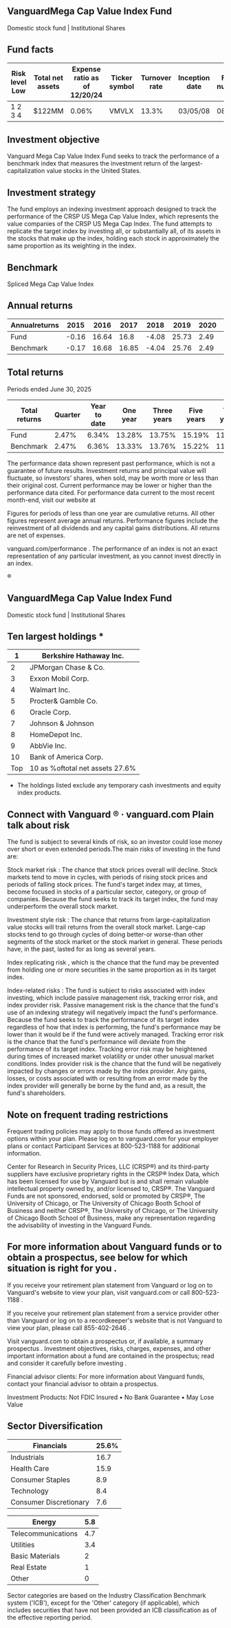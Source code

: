 ## VanguardMega Cap Value Index Fund

Domestic stock fund | Institutional Shares

## Fund facts

| Risk level Low   | Total net assets   | Expense ratio as of 12/20/24   | Ticker symbol   | Turnover rate   | Inception date   |   Fund number |
|------------------|--------------------|--------------------------------|-----------------|-----------------|------------------|---------------|
| 1 2 3 4          | $122MM             | 0.06%                          | VMVLX           | 13.3%           | 03/05/08         |          0839 |

## Investment objective

Vanguard Mega Cap Value Index Fund seeks to track the performance of a benchmark index that measures the investment return of the largest-capitalization value stocks in the United States.

## Investment strategy

The fund employs an indexing investment approach designed to track the performance of the CRSP US Mega Cap Value Index, which represents the value companies of the CRSP US Mega Cap Index. The fund attempts to replicate the target index by investing all, or substantially all, of its assets in the stocks that make up the index, holding each stock in approximately the same proportion as its weighting in the index.

## Benchmark

Spliced Mega Cap Value Index

<!-- image -->

## Annual returns

<!-- image -->

| Annualreturns   |   2015 |   2016 |   2017 |   2018 |   2019 |   2020 |   2021 |   2022 |   2023 |   2024 |
|-----------------|--------|--------|--------|--------|--------|--------|--------|--------|--------|--------|
| Fund            |  -0.16 |  16.64 |  16.8  |  -4.08 |  25.73 |   2.49 |  25.92 |  -1.21 |   9.17 |  16.86 |
| Benchmark       |  -0.17 |  16.68 |  16.85 |  -4.04 |  25.76 |   2.49 |  25.99 |  -1.15 |   9.1  |  16.9  |

## Total returns

Periods ended June 30, 2025

| Total returns   | Quarter   | Year to date   | One year   | Three years   | Five years   | Ten years   |
|-----------------|-----------|----------------|------------|---------------|--------------|-------------|
| Fund            | 2.47%     | 6.34%          | 13.28%     | 13.75%        | 15.19%       | 11.01%      |
| Benchmark       | 2.47%     | 6.36%          | 13.33%     | 13.76%        | 15.22%       | 11.04%      |

The performance data shown represent past performance, which is not a guarantee of future results. Investment returns and principal value will fluctuate, so investors' shares, when sold, may be worth more or less than their original cost. Current performance may be lower or higher than the performance data cited. For performance data current to the most recent month-end, visit our website at

Figures for periods of less than one year are cumulative returns. All other figures represent average annual returns. Performance figures include the reinvestment of all dividends and any capital gains distributions. All returns are net of expenses.

vanguard.com/performance  . The performance of an index is not an exact representation of any particular investment, as you cannot invest directly in an index.

®

<!-- image -->

## VanguardMega Cap Value Index Fund

Domestic stock fund | Institutional Shares

## Ten largest holdings  *

| 1   | Berkshire Hathaway Inc.         |
|-----|---------------------------------|
| 2   | JPMorgan Chase & Co.            |
| 3   | Exxon Mobil Corp.               |
| 4   | Walmart Inc.                    |
| 5   | Procter& Gamble Co.             |
| 6   | Oracle Corp.                    |
| 7   | Johnson & Johnson               |
| 8   | HomeDepot Inc.                  |
| 9   | AbbVie Inc.                     |
| 10  | Bank of America Corp.           |
| Top | 10 as %oftotal net assets 27.6% |

* The holdings listed exclude any temporary cash investments and equity index products.

## Connect with Vanguard   ® ·    vanguard.com Plain talk about risk

The fund is subject to several kinds of risk, so an investor could lose money over short or even extended periods.The main risks of investing in the fund are:

Stock market risk : The chance that stock prices overall will decline. Stock markets tend to move in cycles, with periods of rising stock prices and periods of falling stock prices. The fund's target index may, at times, become focused in stocks of a particular sector, category, or group of companies. Because the fund seeks to track its target index, the fund may underperform the overall stock market.

Investment style risk : The chance that returns from large-capitalization value stocks will trail returns from the overall stock market. Large-cap stocks tend to go through cycles of doing better-or worse-than other segments of the stock market or the stock market in general. These periods have, in the past, lasted for as long as several years.

Index replicating risk , which is the chance that the fund may be prevented from holding one or more securities in the same proportion as in its target index.

Index-related risks : The fund is subject to risks associated with index investing, which include passive management risk, tracking error risk, and index provider risk. Passive management risk is the chance that the fund's use of an indexing strategy will negatively impact the fund's performance. Because the fund seeks to track the performance of its target index regardless of how that index is performing, the fund's performance may be lower than it would be if the fund were actively managed. Tracking error risk is the chance that the fund's performance will deviate from the performance of its target index. Tracking error risk may be heightened during times of increased market volatility or under other unusual market conditions. Index provider risk is the chance that the fund will be negatively impacted by changes or errors made by the index provider. Any gains, losses, or costs associated with or resulting from an error made by the index provider will generally be borne by the fund and, as a result, the fund's shareholders.

## Note on frequent trading restrictions

Frequent trading policies may apply to those funds offered as investment options within your plan. Please log on to   vanguard.com for your employer plans or contact Participant Services at 800-523-1188 for additional information.

Center for Research in Security Prices, LLC (CRSP®) and its third-party suppliers have exclusive proprietary rights in the CRSP® Index Data, which has been licensed for use by Vanguard but is and shall remain valuable intellectual property owned by, and/or licensed to, CRSP®. The Vanguard Funds are not sponsored, endorsed, sold or promoted by CRSP®, The University of Chicago, or The University of Chicago Booth School of Business and neither CRSP®, The University of Chicago, or The University of Chicago Booth School of Business, make any representation regarding the advisability of investing in the Vanguard Funds.

## For more information about Vanguard funds or to obtain a prospectus, see below for which situation is right for you .

If you receive your retirement plan statement from Vanguard or log on to Vanguard's website to view your plan, visit vanguard.com or call 800-523-1188 .

If you receive your retirement plan statement from a service provider other than Vanguard or log on to a recordkeeper's website that is not Vanguard to view your plan, please call 855-402-2646 .

Visit vanguard.com to obtain a prospectus or, if available, a summary prospectus . Investment objectives, risks, charges, expenses, and other important information about a fund are contained in the prospectus; read and consider it carefully before investing .

Financial advisor clients: For more information about Vanguard funds, contact your financial advisor to obtain a prospectus.

Investment Products: Not FDIC Insured • No Bank Guarantee • May Lose Value

## Sector Diversification

<!-- image -->

| Financials             |   25.6% |
|------------------------|---------|
| Industrials            |    16.7 |
| Health Care            |    15.9 |
| Consumer Staples       |     8.9 |
| Technology             |     8.4 |
| Consumer Discretionary |     7.6 |

| Energy             |   5.8 |
|--------------------|-------|
| Telecommunications |   4.7 |
| Utilities          |   3.4 |
| Basic Materials    |   2   |
| Real Estate        |   1   |
| Other              |   0   |

<!-- image -->

<!-- image -->

<!-- image -->

<!-- image -->

<!-- image -->

<!-- image -->

<!-- image -->

<!-- image -->

<!-- image -->

<!-- image -->

<!-- image -->

<!-- image -->

Sector categories are based on the Industry Classification Benchmark system ('ICB'), except for the 'Other' category (if applicable), which includes securities that have not been provided an ICB classification as of the effective reporting period.
